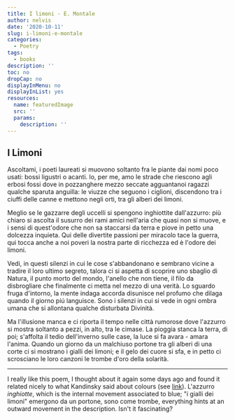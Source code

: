 ```yaml
---
title: I limoni - E. Montale
author: nelvis
date: '2020-10-11'
slug: i-limoni-e-montale
categories:
  - Poetry
tags:
  - books
description: ''
toc: no
dropCap: no
displayInMenu: no
displayInList: yes
resources:
  name: featuredImage
  src: ''
  params:
    description: ''
---
```


I Limoni
-----

Ascoltami, i poeti laureati 
si muovono soltanto fra le piante 
dai nomi poco usati: bossi ligustri o acanti. 
lo, per me, amo le strade che riescono agli erbosi 
fossi dove in pozzanghere 
mezzo seccate agguantanoi ragazzi 
qualche sparuta anguilla: 
le viuzze che seguono i ciglioni, 
discendono tra i ciuffi delle canne 
e mettono negli orti, tra gli alberi dei limoni.

Meglio se le gazzarre degli uccelli 
si spengono inghiottite dall'azzurro: 
più chiaro si ascolta il susurro 
dei rami amici nell'aria che quasi non si muove, 
e i sensi di quest'odore 
che non sa staccarsi da terra 
e piove in petto una dolcezza inquieta. 
Qui delle divertite passioni 
per miracolo tace la guerra, 
qui tocca anche a noi poveri la nostra parte di ricchezza 
ed è l'odore dei limoni.

Vedi, in questi silenzi in cui le cose 
s'abbandonano e sembrano vicine 
a tradire il loro ultimo segreto, 
talora ci si aspetta 
di scoprire uno sbaglio di Natura, 
il punto morto del mondo, l'anello che non tiene, 
il filo da disbrogliare che finalmente ci metta 
nel mezzo di una verità. 
Lo sguardo fruga d'intorno, 
la mente indaga accorda disunisce 
nel profumo che dilaga 
quando il giorno piú languisce. 
Sono i silenzi in cui si vede 
in ogni ombra umana che si allontana 
qualche disturbata Divinità.

Ma l'illusione manca e ci riporta il tempo 
nelle città rumorose dove l'azzurro si mostra 
soltanto a pezzi, in alto, tra le cimase. 
La pioggia stanca la terra, di poi; s'affolta 
il tedio dell'inverno sulle case, 
la luce si fa avara - amara l'anima. 
Quando un giorno da un malchiuso portone 
tra gli alberi di una corte 
ci si mostrano i gialli dei limoni; 
e il gelo dei cuore si sfa, 
e in petto ci scrosciano 
le loro canzoni 
le trombe d'oro della solarità.

***

I really like this poem, I thought about it again some days ago and found it related nicely to what Kandinsky said about colours (see [link](https://naelvis.github.io/refactored-happiness/posts/concerning-the-spiritual-in-art-w-kandinskij/)). L'azzurro *inghiotte*, which is the internal movement associated to blue; "i gialli dei limoni" emergono da un portone, sono come trombe, everything hints at an outward movement in the description. Isn't it fascinating?